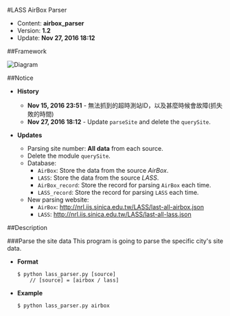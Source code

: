 #LASS AirBox Parser
* Content: **airbox_parser**
* Version: **1.2**
* Update: **Nov 27, 2016 18:12**

##Framework

![Diagram](https://www.draw.io/?chrome=0&lightbox=1&edit=https%3A%2F%2Fwww.draw.io%2F%23G0B4HtMogtiujlUnlJYWJmT1pETXM&nav=1#G0B4HtMogtiujlUnlJYWJmT1pETXM)


##Notice
* **History**
	* **Nov 15, 2016 23:51** - 無法抓到的超時測站ID，以及甚麼時候會故障(抓失敗的時間)
	* **Nov 27, 2016 18:12** - Update `parseSite` and delete the `querySite`.

* **Updates**
    * Parsing site number: **All data** from each source.
    * Delete the module `querySite`.
    * Database:
    	- `AirBox`: Store the data from the source *AirBox*.
    	- `LASS`: Store the data from the source *LASS*.
    	- `AirBox_record`: Store the record for parsing `AirBox` each time.
    	- `LASS_record`: Store the record for parsing `LASS` each time.
    * New parsing website:
    	- `AirBox`: http://nrl.iis.sinica.edu.tw/LASS/last-all-airbox.json
    	- `LASS`: http://nrl.iis.sinica.edu.tw/LASS/last-all-lass.json


##Description

###Parse the site data
This program is going to parse the specific city's site data.
* **Format**
	```shell
	$ python lass_parser.py [source]
		// [source] = [airbox / lass]
	```

* **Example**
	```
	$ python lass_parser.py airbox
	```
